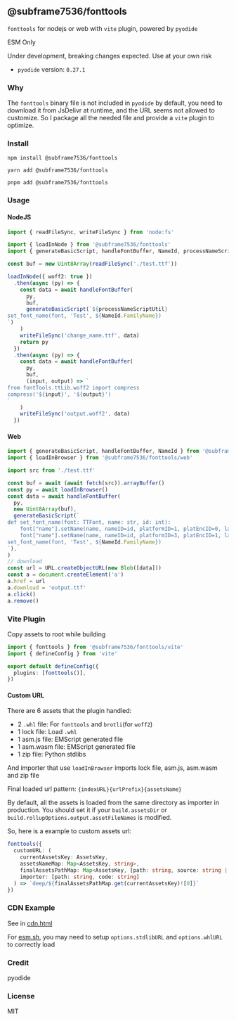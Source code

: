 ## @subframe7536/fonttools

`fonttools` for nodejs or web with `vite` plugin, powered by `pyodide`

ESM Only

Under development, breaking changes expected. Use at your own risk

- `pyodide` version: `0.27.1`

### Why

The `fonttools` binary file is not included in `pyodide` by default, you need to download it from JsDelivr at runtime, and the URL seems not allowed to customize. So I package all the needed file and provide a `vite` plugin to optimize.

### Install

```shell
npm install @subframe7536/fonttools
```
```shell
yarn add @subframe7536/fonttools
```
```shell
pnpm add @subframe7536/fonttools
```

### Usage

#### NodeJS

```ts
import { readFileSync, writeFileSync } from 'node:fs'

import { loadInNode } from '@subframe7536/fonttools'
import { generateBasicScript, handleFontBuffer, NameId, processNameScriptUtil } from '@subframe7536/fonttools/utils'

const buf = new Uint8Array(readFileSync('./test.ttf'))

loadInNode({ woff2: true })
  .then(async (py) => {
    const data = await handleFontBuffer(
      py,
      buf,
      generateBasicScript(`${processNameScriptUtil}
set_font_name(font, 'Test', ${NameId.FamilyName})
`)
    )
    writeFileSync('change_name.ttf', data)
    return py
  })
  .then(async (py) => {
    const data = await handleFontBuffer(
      py,
      buf,
      (input, output) => `
from fontTools.ttLib.woff2 import compress
compress('${input}', '${output}')
`
    )
    writeFileSync('output.woff2', data)
  })
```

#### Web

```ts
import { generateBasicScript, handleFontBuffer, NameId } from '@subframe7536/fonttools/utils'
import { loadInBrowser } from '@subframe7536/fonttools/web'

import src from './test.ttf'

const buf = await (await fetch(src)).arrayBuffer()
const py = await loadInBrowser()
const data = await handleFontBuffer(
  py,
  new Uint8Array(buf),
  generateBasicScript(`
def set_font_name(font: TTFont, name: str, id: int):
    font["name"].setName(name, nameID=id, platformID=1, platEncID=0, langID=0x0)
    font["name"].setName(name, nameID=id, platformID=3, platEncID=1, langID=0x409)
set_font_name(font, 'Test', ${NameId.FamilyName})
`),
)
// download
const url = URL.createObjectURL(new Blob([data]))
const a = document.createElement('a')
a.href = url
a.download = 'output.ttf'
a.click()
a.remove()
```

### Vite Plugin

Copy assets to root while building

```ts
import { fonttools } from '@subframe7536/fonttools/vite'
import { defineConfig } from 'vite'

export default defineConfig({
  plugins: [fonttools()],
})
```

#### Custom URL

There are 6 assets that the plugin handled:
- 2 `.whl` file: For `fonttools` and `brotli`(for `woff2`)
- 1 lock file: Load `.whl`
- 1 asm.js file: EMScript generated file
- 1 asm.wasm file: EMScript generated file
- 1 zip file: Python stdlibs

And importer that use `loadInBrowser` imports lock file, asm.js, asm.wasm and zip file

Final loaded url pattern: `{indexURL}{urlPrefix}{assetsName}`

By default, all the assets is loaded from the same directory as importer in production.
You should set it if your `build.assetsDir` or `build.rollupOptions.output.assetFileNames` is modified.

So, here is a example to custom assets url:

```ts
fonttools({
  customURL: (
    currentAssetsKey: AssetsKey,
    assetsNameMap: Map<AssetsKey, string>,
    finalAssetsPathMap: Map<AssetsKey, [path: string, source: string | Uint8Array]>,
    importer: [path: string, code: string]
  ) => `deep/${finalAssetsPathMap.get(currentAssetsKey)![0]}`
})
```

### CDN Example

See in [cdn.html](./cdn.html)

For [esm.sh](https://esm.sh), you may need to setup `options.stdlibURL` and `options.whlURL` to correctly load

### Credit

pyodide

### License

MIT
